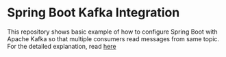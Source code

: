 # Spring Boot Kafka Integration
This repository shows basic example of how to configure Spring Boot with Apache Kafka so that multiple consumers read
messages from same topic. For the detailed explanation, read [here](http://cemalonder.com/post/spring-boot-kafka-tutorial/)